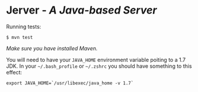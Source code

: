 Jerver - _A Java-based Server_
==============================

Running tests:

    $ mvn test

_Make sure you have installed Maven._

You will need to have your `JAVA_HOME` environment variable poiting to a
1.7 JDK. In your `~/.bash_profile` or `~/.zshrc` you should have
something to this effect:

    export JAVA_HOME=`/usr/libexec/java_home -v 1.7`

